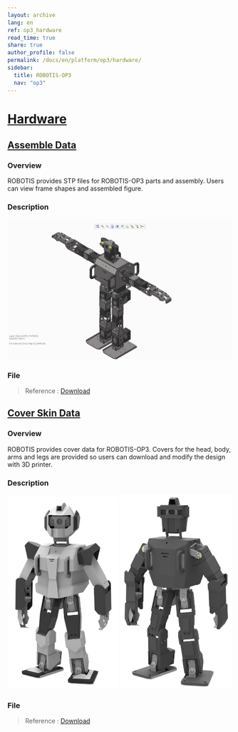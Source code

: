 ```yaml
---
layout: archive
lang: en
ref: op3_hardware
read_time: true
share: true
author_profile: false
permalink: /docs/en/platform/op3/hardware/
sidebar:
  title: ROBOTIS-OP3
  nav: "op3"
---
```


<div style="counter-reset: h1 6"></div>

# [Hardware](#hardware)

## [Assemble Data](#assemble-data)

### Overview
ROBOTIS provides STP files for ROBOTIS-OP3 parts and assembly. Users can view frame shapes and assembled figure.  



### Description
<img src="https://github.com/ROBOTIS-GIT/ROBOTIS-Documents/blob/master/wiki-images/ROBOTIS-OP3/op3_assemble_data.png?raw=true" height="30%"/>


### File
 > Reference : [Download]

## [Cover Skin Data](#cover-skin-data)

### Overview
 ROBOTIS provides cover data for ROBOTIS-OP3. Covers for the head, body, arms and legs are provided so users can download and modify the design with 3D printer.  


### Description
 <img src="https://github.com/ROBOTIS-GIT/ROBOTIS-OP-Series-Data/blob/master/ROBOTIS-OP3/Hardware/Mechanics/Skin/ROBOTIS-OP3-Skin_Ver1/ROBOTIS_OP3-Skin_Ver1.png?raw=true" width=250/>
 <img src="https://github.com/ROBOTIS-GIT/ROBOTIS-OP-Series-Data/blob/master/ROBOTIS-OP3/Hardware/Mechanics/Skin/ROBOTIS-OP3-Skin_THORMANG3-Style/ROBOTIS-OP3-Skin_THORMANG3-Style.png?raw=true" width=250/>

### File
  > Reference : [Download]




[Download]:https://github.com/ROBOTIS-GIT/ROBOTIS-OP-Series-Data/blob/master/ROBOTIS-OP3/Hardware/Mechanics/Part

[Download]:https://github.com/ROBOTIS-GIT/ROBOTIS-OP-Series-Data/tree/master/ROBOTIS-OP3/Hardware/Mechanics/Skin

